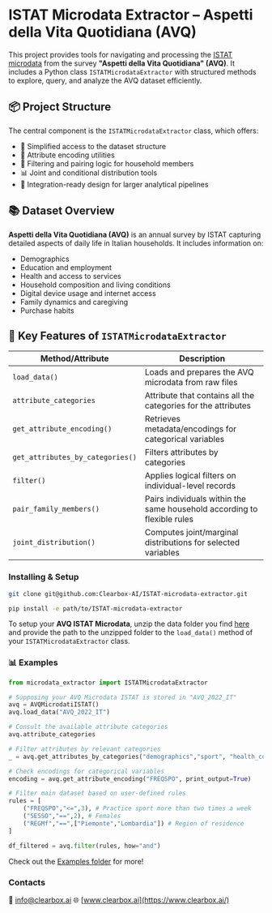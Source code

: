 # ISTAT Microdata Extractor – Aspetti della Vita Quotidiana (AVQ)

This project provides tools for navigating and processing the [ISTAT microdata](https://www.istat.it/microdati/aspetti-della-vita-quotidiana/) from the survey **"Aspetti della Vita Quotidiana" (AVQ)**. It includes a Python class `ISTATMicrodataExtractor` with structured methods to explore, query, and analyze the AVQ dataset efficiently.

## 📦 Project Structure

The central component is the `ISTATMicrodataExtractor` class, which offers:

- 🚀 Simplified access to the dataset structure
- 🧠 Attribute encoding utilities
- 🔎 Filtering and pairing logic for household members
- 📊 Joint and conditional distribution tools
- 📁 Integration-ready design for larger analytical pipelines

## 📚 Dataset Overview

**Aspetti della Vita Quotidiana (AVQ)** is an annual survey by ISTAT capturing detailed aspects of daily life in Italian households. It includes information on:

- Demographics
- Education and employment
- Health and access to services
- Household composition and living conditions
- Digital device usage and internet access
- Family dynamics and caregiving
- Purchase habits

## 🧩 Key Features of `ISTATMicrodataExtractor`

| Method/Attribute                | Description                                                                |
|---------------------------------|----------------------------------------------------------------------------|
| `load_data()`                   | Loads and prepares the AVQ microdata from raw files                        |
| `attribute_categories`          | Attribute that contains all the categories for the attributes              |
| `get_attribute_encoding()`      | Retrieves metadata/encodings for categorical variables                     |
| `get_attributes_by_categories()`| Filters attributes by categories                                           |
| `filter()`                      | Applies logical filters on individual-level records                        |
| `pair_family_members()`         | Pairs individuals within the same household according to flexible rules    |
| `joint_distribution()`          | Computes joint/marginal distributions for selected variables               |


### Installing & Setup

```bash
git clone git@github.com:Clearbox-AI/ISTAT-microdata-extractor.git

pip install -e path/to/ISTAT-microdata-extractor
```

To setup your **AVQ ISTAT Microdata**, unzip the data folder you find [here](https://github.com/Clearbox-AI/ISTAT-microdata-extractor/tree/main/data) and provide the path to the unzipped folder to the `load_data()` method of your `ISTATMicrodataExtractor` class.

### 📊 Examples
```python
from microdata_extractor import ISTATMicrodataExtractor

# Supposing your AVQ Microdata ISTAT is stored in "AVQ_2022_IT"
avq = AVQMicrodatiISTAT()
avq.load_data("AVQ_2022_IT")

# Consult the available attribute categories 
avq.attribute_categories

# Filter attributes by relevant categories
_ = avq.get_attributes_by_categories("demographics","sport", "health_conditions", condition="or")

# Check encodings for categorical variables
encoding = avq.get_attribute_encoding("FREQSPO", print_output=True)

# Filter main dataset based on user-defined rules
rules = [
    ("FREQSPO","<=",3), # Practice sport more than two times a week
    ("SESSO","==",2), # Females
    ("REGMf","==",["Piemonte","Lombardia"]) # Region of residence
]

df_filtered = avq.filter(rules, how="and")
```

Check out the [Examples folder](https://github.com/Clearbox-AI/ISTAT-microdata-extractor/tree/main/Examples) for more!

### Contacts

📧 info@clearbox.ai
🌐 [www.clearbox.ai](https://www.clearbox.ai/)